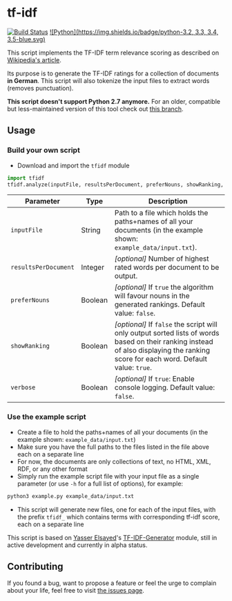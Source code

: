 # tf-idf
[![Build Status](https://travis-ci.org/juliuste/tf-idf.svg?branch=master)](https://travis-ci.org/juliuste/tf-idf) [![Python](https://img.shields.io/badge/python-3.2, 3.3, 3.4, 3.5-blue.svg)](https://www.python.org/)


This script implements the TF-IDF term relevance scoring as described on [Wikipedia's article](http://en.wikipedia.org/wiki/Tf–idf).

Its purpose is to generate the TF-IDF ratings for a collection of documents **in German**. This script will also tokenize the input files to extract words (removes punctuation).

**This script doesn't support Python 2.7 anymore.** For an older, compatible but less-maintained version of this tool check out [this branch](https://github.com/juliuste/tf-idf/tree/0.3).

## Usage
### Build your own script
- Download and import the `tfidf` module

```python
import tfidf
tfidf.analyze(inputFile, resultsPerDocument, preferNouns, showRanking, verbose)
```

Parameter | Type | Description
--------- | ---- | -----------
`inputFile` | String | Path to a file which holds the paths+names of all your documents (in the example shown: `example_data/input.txt`).
`resultsPerDocument` | Integer | *[optional]* Number of highest rated words per document to be output.
`preferNouns` | Boolean | *[optional]* If `true` the algorithm will favour nouns in the generated rankings. Default value: `false`.
`showRanking` | Boolean | *[optional]* If `false` the script will only output sorted lists of words based on their ranking instead of also displaying the ranking score for each word. Default value: `true`.
`verbose` | Boolean | *[optional]* If `true`: Enable console logging. Default value: `false`.

### Use the example script
- Create a file to hold the paths+names of all your documents (in the example shown: `example_data/input.txt`)
- Make sure you have the full paths to the files listed in the file above each on a separate line
- For now, the documents are only collections of text, no HTML, XML, RDF, or any other format
- Simply run the example script file with your input file as a single parameter (or use `-h` for a full list of options), for example:

```bash
python3 example.py example_data/input.txt
```

- This script will generate new files, one for each of the input files, with the prefix `tfidf_` which contains terms with corresponding tf-idf score, each on a separate line

This script is based on [Yasser Elsayed](https://github.com/yebrahim/)'s [TF-IDF-Generator](https://github.com/yebrahim/TF-IDF-Generator) module, still in active development and currently in alpha status.

## Contributing

If you found a bug, want to propose a feature or feel the urge to complain about your life, feel free to visit [the issues page](https://github.com/juliuste/tf-idf/issues).